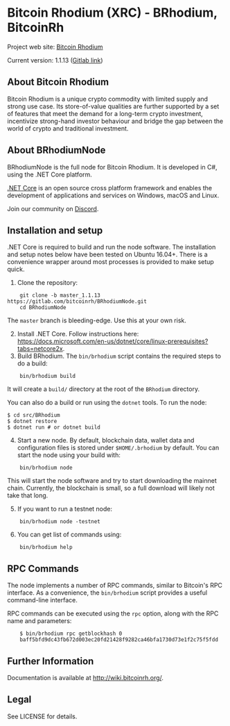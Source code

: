 Bitcoin Rhodium (XRC) - BRhodium, BitcoinRh
===========================================

Project web site: [Bitcoin Rhodium](https://www.bitcoinrh.org)

Current version: 1.1.13 ([Gitlab link](https://gitlab.com/bitcoinrh/BRhodiumNode/tree/master_1.1.13))

## About Bitcoin Rhodium

Bitcoin Rhodium is a unique crypto commodity with limited supply and strong use case. Its store-of-value qualities are further supported by a set of features that meet the demand for a long-term crypto investment, incentivize strong-hand investor behaviour and bridge the gap between the world of crypto and traditional investment.

## About BRhodiumNode

BRhodiumNode is the full node for Bitcoin Rhodium. It is developed in C#, using the .NET Core platform.

[.NET Core](https://dotnet.github.io/) is an open source cross platform framework and enables the development of applications and services on Windows, macOS and Linux.

Join our community on [Discord](https://t.co/ns9nldLSrv).

## Installation and setup

.NET Core is required to build and run the node software. The installation and setup notes below have been tested on Ubuntu 16.04+. There is a convenience wrapper around most processes is provided to make setup quick.

 1. Clone the repository:

```
    git clone -b master_1.1.13 https://gitlab.com/bitcoinrh/BRhodiumNode.git
    cd BRhodiumNode
```

The `master` branch is bleeding-edge. Use this at your own risk.

 2. Install .NET Core. Follow instructions here: https://docs.microsoft.com/en-us/dotnet/core/linux-prerequisites?tabs=netcore2x.
 3. Build BRhodium. The `bin/brhodium` script contains the required steps to do a build:

 ```
     bin/brhodium build
 ```

 It will create a `build/` directory at the root of the `BRhodium` directory.

You can also do a build or run using the `dotnet` tools. To run the node:

```
$ cd src/BRhodium
$ dotnet restore
$ dotnet run # or dotnet build
```

 4. Start a new node. By default, blockchain data, wallet data and configuration files is stored under `$HOME/.brhodium` by default. You can start the node using your build with:
 ```
     bin/brhodium node
 ```

 This will start the node software and try to start downloading the mainnet chain. Currently, the blockchain is small, so a full download will likely not take that long.

 5. If you want to run a testnet node:

 ```
     bin/brhodium node -testnet
 ```

 6. You can get list of commands using:

 ```
     bin/brhodium help
 ```

## RPC Commands

The node implements a number of RPC commands, similar to Bitcoin's RPC interface. As a convenience, the `bin/brhodium` script provides a useful command-line interface.

RPC commands can be executed using the `rpc` option, along with the RPC name and parameters:

```
    $ bin/brhodium rpc getblockhash 0
    baff5bfd9dc43fb672d003ec20fd21428f9282ca46bfa1730d73e1f2c75f5fdd
```

## Further Information

Documentation is available at http://wiki.bitcoinrh.org/.

## Legal

See LICENSE for details.
